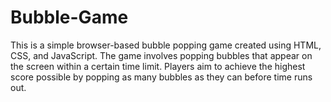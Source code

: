 # Bubble-Game
This is a simple browser-based bubble popping game created using HTML, CSS, and JavaScript. The game involves popping bubbles that appear on the screen within a certain time limit. Players aim to achieve the highest score possible by popping as many bubbles as they can before time runs out.
